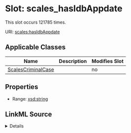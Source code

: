 

# Slot: scales_hasIdbAppdate




This slot occurs 121785 times.


URI: [scales:hasIdbAppdate](http://schemas.scales-okn.org/rdf/scales#hasIdbAppdate)



<!-- no inheritance hierarchy -->





## Applicable Classes

| Name | Description | Modifies Slot |
| --- | --- | --- |
| [ScalesCriminalCase](../classes/ScalesCriminalCase.md) |  |  no  |







## Properties

* Range: [xsd:string](http://www.w3.org/2001/XMLSchema#string)







## LinkML Source

<details>

```yaml
name: scales_hasIdbAppdate
from_schema: okns:scales-kg
rank: 1000
slot_uri: scales:hasIdbAppdate
alias: scales_hasIdbAppdate
domain_of:
- scales_CriminalCase
range: string

```
</details>